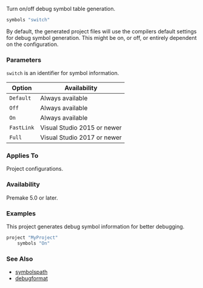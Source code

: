 Turn on/off debug symbol table generation.

```lua
symbols "switch"
```

By default, the generated project files will use the compilers default settings for debug symbol generation. This might be on, or off, or entirely dependent on the configuration.

### Parameters ###

`switch` is an identifier for symbol information.

| Option      | Availability                |
|-------------|-----------------------------|
| `Default`   | Always available            |
| `Off`       | Always available            |
| `On`        | Always available            |
| `FastLink`  | Visual Studio 2015 or newer |
| `Full`      | Visual Studio 2017 or newer |

### Applies To ###

Project configurations.

### Availability ###

Premake 5.0 or later.

### Examples ###

This project generates debug symbol information for better debugging.

```lua
project "MyProject"
    symbols "On"
```

### See Also ###

 * [symbolspath](symbolspath.md)
 * [debugformat](debugformat.md)
